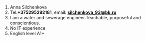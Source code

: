 1.  Anna Silchenkova
2.  Tel.**+375295292181**, email: **silchenkova_93@bk.ru**
3.  I am a water and sewerage engineer.Teachable, purposeful and conscientious.
4.  No IT experience
5.  English level A1+
